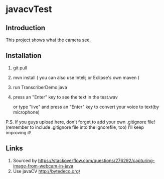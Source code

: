 # javacvTest
## Introduction

This project shows what the camera see.

## Installation

1. git pull
2. mvn install ( you can also use Intelij or Eclipse's own maven )
3. run TranscriberDemo.java
4. press an "Enter" key to see the text in the test.wav
    
     or type "live" and press an "Enter" key to convert your voice to text(by microphone)

P.S. If you guys upload here, don't forget to add your own .gitignore file!(remember to include .gitignore file into the ignorefile, too)
I'll keep improving it!

## Links
1. Sourced by 
https://stackoverflow.com/questions/276292/capturing-image-from-webcam-in-java
2. Use javaCV 
http://bytedeco.org/